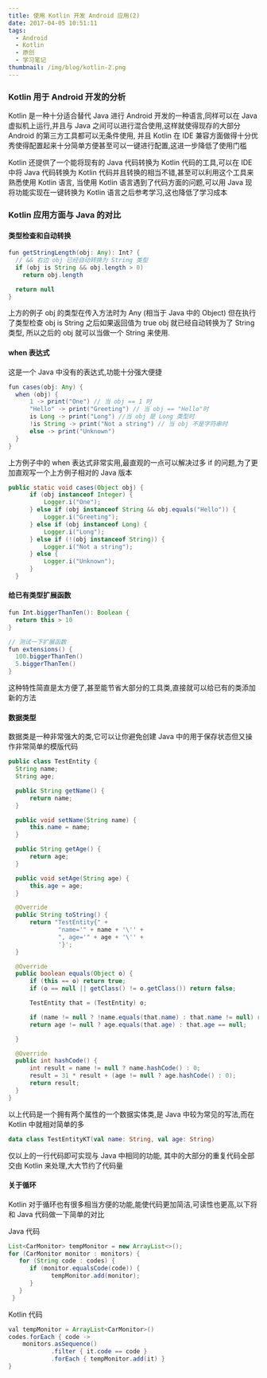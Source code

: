 ```yaml
---
title: 使用 Kotlin 开发 Android 应用(2)
date: 2017-04-05 10:51:11
tags:
  - Android
  - Kotlin
  - 原创
  - 学习笔记
thumbnail: /img/blog/kotlin-2.png
---
```

### Kotlin 用于 Android 开发的分析

Kotlin 是一种十分适合替代 Java 进行 Android 开发的一种语言,同样可以在 Java 虚拟机上运行,并且与 Java 之间可以进行混合使用,这样就使得现存的大部分 Android 的第三方工具都可以无条件使用, 并且 Kotlin 在 IDE 兼容方面做得十分优秀使得配置起来十分简单方便甚至可以一键进行配置,这进一步降低了使用门槛

Kotlin 还提供了一个能将现有的 Java 代码转换为 Kotlin 代码的工具,可以在 IDE 中将 Java 代码转换为 Kotlin 代码并且转换的相当不错,甚至可以利用这个工具来熟悉使用 Kotlin 语言, 当使用 Kotlin 语言遇到了代码方面的问题,可以用 Java 现将功能实现在一键转换为 Kotlin 语言之后参考学习,这也降低了学习成本


### Kotlin 应用方面与 Java 的对比

#### 类型检查和自动转换
``` Java
fun getStringLength(obj: Any): Int? {
  // && 右边 obj 已经自动转换为 String 类型
  if (obj is String && obj.length > 0)
    return obj.length

  return null
}
```
上方的例子 obj 的类型在传入方法时为 Any (相当于 Java 中的 Object) 但在执行了类型检查 obj is String 之后如果返回值为 true obj 就已经自动转换为了 String 类型, 所以之后的 obj 就可以当做一个 String 来使用.

#### when 表达式

  这是一个 Java 中没有的表达式,功能十分强大便捷
  ```Java
  fun cases(obj: Any) {
    when (obj) {
        1 -> print("One") // 当 obj == 1 时
        "Hello" -> print("Greeting") // 当 obj == "Hello"时
        is Long -> print("Long") //当 obj 是 Long 类型时
        !is String -> print("Not a string") // 当 obj 不是字符串时
        else -> print("Unknown")
    }
}
  ```
  上方例子中的 when 表达式非常实用,最直观的一点可以解决过多 if 的问题,为了更加直观写一个上方例子相对的 Java 版本

  ```Java
  public static void cases(Object obj) {
        if (obj instanceof Integer) {
            Logger.i("One");
        } else if (obj instanceof String && obj.equals("Hello")) {
            Logger.i("Greeting");
        } else if (obj instanceof Long) {
            Logger.i("Long");
        } else if (!(obj instanceof String)) {
            Logger.i("Not a string");
        } else {
            Logger.i("Unknown");
        }
    }
  ```
#### 给已有类型扩展函数
  ```Java
  fun Int.biggerThanTen(): Boolean {
    return this > 10
  }

  // 测试一下扩展函数
  fun extensions() {
    100.biggerThanTen()
    5.biggerThanTen()
  }
  ```

  这种特性简直是太方便了,甚至能节省大部分的工具类,直接就可以给已有的类添加新的方法
#### 数据类型

  数据类是一种非常强大的类,它可以让你避免创建 Java 中的用于保存状态但又操作非常简单的模版代码
  ```Java
public class TestEntity {
    String name;
    String age;

    public String getName() {
        return name;
    }

    public void setName(String name) {
        this.name = name;
    }

    public String getAge() {
        return age;
    }

    public void setAge(String age) {
        this.age = age;
    }

    @Override
    public String toString() {
        return "TestEntity{" +
                "name='" + name + '\'' +
                ", age='" + age + '\'' +
                '}';
    }

    @Override
    public boolean equals(Object o) {
        if (this == o) return true;
        if (o == null || getClass() != o.getClass()) return false;

        TestEntity that = (TestEntity) o;

        if (name != null ? !name.equals(that.name) : that.name != null) return false;
        return age != null ? age.equals(that.age) : that.age == null;

    }

    @Override
    public int hashCode() {
        int result = name != null ? name.hashCode() : 0;
        result = 31 * result + (age != null ? age.hashCode() : 0);
        return result;
    }
}

  ```
  以上代码是一个拥有两个属性的一个数据实体类,是 Java 中较为常见的写法,而在 Kotlin 中就相对简单的多

  ```Kotlin
  data class TestEntityKT(val name: String, val age: String)
  ```

  仅以上的一行代码即可实现与 Java 中相同的功能, 其中的大部分的重复代码全部交由 Kotlin 来处理,大大节约了代码量

#### 关于循环

  Kotlin 对于循环也有很多相当方便的功能,能使代码更加简洁,可读性也更高,以下将和 Java 代码做一下简单的对比

  Java 代码
  ```Java
  List<CarMonitor> tempMonitor = new ArrayList<>();
  for (CarMonitor monitor : monitors) {
     for (String code : codes) {
        if (monitor.equalsCode(code)) {
              tempMonitor.add(monitor);
        }
     }
   }
  ```

  Kotlin 代码
  ```Java
  val tempMonitor = ArrayList<CarMonitor>()
  codes.forEach { code ->
      monitors.asSequence()
              .filter { it.code == code }
              .forEach { tempMonitor.add(it) }
  }
  ```
